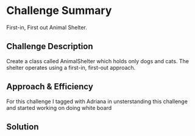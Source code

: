 # Challenge Summary
First-in, First out Animal Shelter.

## Challenge Description
Create a class called AnimalShelter which holds only dogs and cats. The shelter operates using a first-in, first-out approach.

## Approach & Efficiency
For this challenge I tagged with Adriana in unsterstanding this challenge and started working on doing white board

## Solution
<!-- Embedded whiteboard image -->

